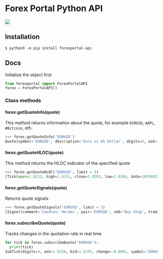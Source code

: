 # Forex Portal Python API
![](https://img.shields.io/badge/requests-2.28.1-green)
## Installation
```
$ python3 -m pip install forexportal-api
```
## Docs
Initialize the object first
```python
from forexportal import ForexPortalAPI
forex = ForexPortalAPI()
```
### Class methods
#### forex.getQuoteInfo(quote)
This method returns information about the quote, for example `EURUSD`, `AAPL`, `#Bitcoin`, eth.
```python
>>> forex.getQuoteInfo('EURUSD')
Quote(symbol='EURUSD', description='Euro vs US Dollar', digits=4, ask=1.0165, bid=1.0162, change=-0.0001, minmax={'min': 1.0147, 'max': 1.0255}, change24h=-0.0035, position={'sell': 48.84, 'buy': 51.16}, timestamp=1659099955, change24h_percent=-0.34, rate_open={'previous_close': 1.0193, 'open': 1.0192, 'change': -0.003, 'change_percent': -0.3}, rate_24h={'previous_close': 1.0207, 'open': 1.0207, 'change': -0.0045, 'change_percent': -0.44}, rate_7d={'previous_close': 1.0221, 'open': 1.0222, 'change': -0.006, 'change_percent': -0.59}, rate_30d={'previous_close': 1.0523, 'open': 1.0522, 'change': -0.036, 'change_percent': -3.54}, minmax_52w={'min': 0.9953, 'max': 1.1909}, minmax_7d={'min': 1.0097, 'max': 1.0258}, about='EURUSD is a currency pair that is traded with a relatively low spread and reflects the correlation between the euro and the US dollar. The euro is the base currency in the pair while the US dollar is the quoted one. Quotes of the currency pair show how many dollars are needed to buy 1 euro.')
```
#### forex.getQuoteHLOC(quote)
This method returns the HLOC indicator of the specified quote
```python
>>> forex.getQuoteHLOC('EURUSD', limit = 5)
[Tick(open=1.0222, high=1.0231, close=1.0203, low=1.0186, date=1659085200), Tick(open=1.0204, high=1.0245, close=1.0243, low=1.0198, date=1659088800), Tick(open=1.0241, high=1.0241, close=1.0208, low=1.0206, date=1659092400), Tick(open=1.0211, high=1.0211, close=1.0178, low=1.0175, date=1659096000), Tick(open=1.0177, high=1.0178, close=1.0161, low=1.0147, date=1659099600)]
```
#### forex.getQuoteSignals(quote)
Returns quote signals
```python
>>> forex.getQuoteSignals('EURUSD', limit = 5)
[Signal(comment='Candles: Harami', pair='EURUSD', cmd='Buy Stop', trading_system='Auto', price=1.0125, sl=1.01028, tp=1.02893, period='H1', author=False, timestamp=1658869264, cmd_id=4, trading_system_id=3, pair_description='Euro vs US Dollar'), Signal(comment='Candles: Stick sandwich', pair='EURUSD', cmd='Buy Stop', trading_system='Auto', price=1.013, sl=1.01028, tp=1.02943, period='H1', author=False, timestamp=1658865611, cmd_id=4, trading_system_id=3, pair_description='Euro vs US Dollar'), Signal(comment='Harmonic: Gartly', pair='EURUSD', cmd='Sell Stop', trading_system='Auto', price=1.0171, sl=1.0278, tp=1.0079, period='H1', author=False, timestamp=1658736000, cmd_id=5, trading_system_id=3, pair_description='Euro vs US Dollar'), Signal(comment='Levels: Trend channel', pair='EURUSD', cmd='Sell Stop', trading_system='Auto', price=1.01838, sl=1.02936, tp=1.0074, period='H1', author=False, timestamp=1658493067, cmd_id=5, trading_system_id=3, pair_description='Euro vs US Dollar'), Signal(comment='Waves: Impulse', pair='EURUSD', cmd='Buy Stop', trading_system='Auto', price=1.0278, sl=1.0109, tp=1.04335, period='H1', author=False, timestamp=1658376038, cmd_id=4, trading_system_id=3, pair_description='Euro vs US Dollar')]
```
#### forex.subscribeQuote(quote)
Tracks changes in the quotation rate in real time
```python
for tick in forex.subscribeQuote('EURUSD'):
  print(tick)
SubTick(digits=4, ask=1.0158, bid=1.0155, change=-0.0001, symbol='EURUSD', lasttime=1659112284)...
```
